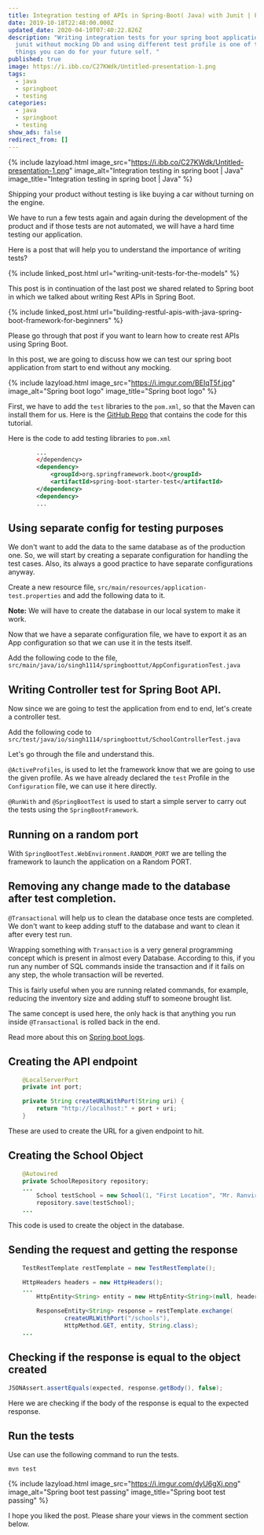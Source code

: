```yaml
---
title: Integration testing of APIs in Spring-Boot( Java) with Junit | For Beginners
date: 2019-10-18T22:48:00.000Z
updated_date: 2020-04-10T07:40:22.826Z
description: "Writing integration tests for your spring boot application using
  junit without mocking Db and using different test profile is one of the best
  things you can do for your future self. "
published: true
image: https://i.ibb.co/C27KWdk/Untitled-presentation-1.png
tags:
  - java
  - springboot
  - testing
categories:
  - java
  - springboot
  - testing
show_ads: false
redirect_from: []
---
```

{% include lazyload.html image_src="https://i.ibb.co/C27KWdk/Untitled-presentation-1.png" image_alt="Integration testing in spring boot | Java" image_title="Integration testing in spring boot | Java" %}

Shipping your product without testing is like buying a car without turning on the engine.

We have to run a few tests again and again during the development of the product and if those tests are not automated, we will have a hard time testing our application.

Here is a post that will help you to understand the importance of writing tests?

{% include linked_post.html url="writing-unit-tests-for-the-models" %}

This post is in continuation of the last post we shared related to Spring boot in which we talked about writing Rest APIs in Spring Boot.

{% include linked_post.html url="building-restful-apis-with-java-spring-boot-framework-for-beginners" %}

Please go through that post if you want to learn how to create rest APIs using Spring Boot.

In this post, we are going to discuss how we can test our spring boot application from start to end without any mocking.

{% include lazyload.html image_src="https://i.imgur.com/BEIqT5f.jpg" image_alt="Spring boot logo" image_title="Spring boot logo" %}

First, we have to add the `test` libraries to the `pom.xml`, so that the Maven can install them for us. Here is the [GitHub Repo](https://github.com/singh1114/java_tutorial) that contains the code for this tutorial.

Here is the code to add testing libraries to `pom.xml`

```xml
        ...
        </dependency>
        <dependency>
            <groupId>org.springframework.boot</groupId>
            <artifactId>spring-boot-starter-test</artifactId>
        </dependency>
        <dependency>
        ...
```

## Using separate config for testing purposes

We don't want to add the data to the same database as of the production one. So, we will start by creating a separate configuration for handling the test cases. Also, its always a good practice to have separate configurations anyway.

Create a new resource file, `src/main/resources/application-test.properties` and add the following data to it.

<script src="https://gist.github.com/singh1114/83a86ec1ad07822b4d03813981b47e86.js"></script>

**Note:** We will have to create the database in our local system to make it work.

Now that we have a separate configuration file, we have to export it as an App configuration so that we can use it in the tests itself.

Add the following code to the file, `src/main/java/io/singh1114/springboottut/AppConfigurationTest.java`

<script src="https://gist.github.com/singh1114/df676e3dae7ab7ccb48e64574dd94916.js"></script>

## Writing Controller test for Spring Boot API.

Now since we are going to test the application from end to end, let's create a controller test.

Add the following code to `src/test/java/io/singh1114/springboottut/SchoolControllerTest.java`

<script src="https://gist.github.com/singh1114/a305379be45ef7924d14d776756caa55.js"></script>

Let's go through the file and understand this.

`@ActiveProfiles`, is used to let the framework know that we are going to use the given profile. As we have already declared the `test` Profile in the `Configuration` file, we can use it here directly.

`@RunWith` and `@SpringBootTest` is used to start a simple server to carry out the tests using the `SpringBootFramework`.

## Running on a random port

With `SpringBootTest.WebEnvironment.RANDOM_PORT` we are telling the framework to launch the application on a Random PORT.

## Removing any change made to the database after test completion.

`@Transactional` will help us to clean the database once tests are completed. We don't want to keep adding stuff to the database and want to clean it after every test run.

Wrapping something with `Transaction` is a very general programming concept which is present in almost every Database. According to this, if you run any number of SQL commands inside the transaction and if it fails on any step, the whole transaction will be reverted.

This is fairly useful when you are running related commands, for example, reducing the inventory size and adding stuff to someone brought list.

The same concept is used here, the only hack is that anything you run inside `@Transactional` is rolled back in the end.

Read more about this on [Spring boot logs](https://docs.spring.io/spring/docs/4.2.5.RELEASE/spring-framework-reference/html/integration-testing.html#testcontext-tx).

## Creating the API endpoint

```java
    @LocalServerPort
    private int port;

    private String createURLWithPort(String uri) {
        return "http://localhost:" + port + uri;
    }
```

These are used to create the URL for a given endpoint to hit.

## Creating the School Object

```java
    @Autowired
    private SchoolRepository repository;
    ...
        School testSchool = new School(1, "First Location", "Mr. Ranvir", "California");
        repository.save(testSchool);
    ...
```

This code is used to create the object in the database.

## Sending the request and getting the response

```java
    TestRestTemplate restTemplate = new TestRestTemplate();

    HttpHeaders headers = new HttpHeaders();
    ...
        HttpEntity<String> entity = new HttpEntity<String>(null, headers);

        ResponseEntity<String> response = restTemplate.exchange(
                createURLWithPort("/schools"),
                HttpMethod.GET, entity, String.class);
    ...
```

## Checking if the response is equal to the object created

```java
JSONAssert.assertEquals(expected, response.getBody(), false);
```

Here we are checking if the body of the response is equal to the expected response.

## Run the tests

Use can use the following command to run the tests.

```shell
mvn test
```

{% include lazyload.html image_src="https://i.imgur.com/dyU6gXj.png" image_alt="Spring boot test passing" image_title="Spring boot test passing" %}

I hope you liked the post. Please share your views in the comment section below.
